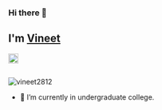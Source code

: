 ### Hi there 👋
## I'm [Vineet](https://vineet2812.github.io)
<a href="https://www.linkedin.com/in/vineet-pashine-016a82204/">
  <img align="left" alt="My linkedIn" width="20px" src="https://image.flaticon.com/icons/svg/2111/2111465.svg" /> 
</a>
</br>
</br>
<p align="left"> <img src="https://komarev.com/ghpvc/?username=vineet2812&style=flat" alt="vineet2812" /> </p>

- 🌱 I’m currently in undergraduate college.
